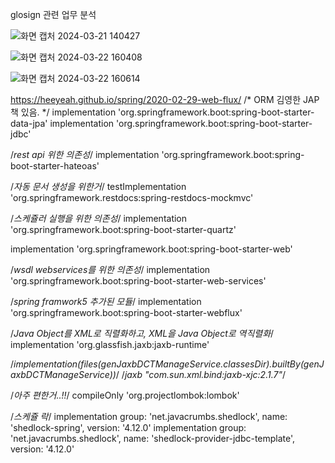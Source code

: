 glosign 관련 업무 분석

![화면 캡처 2024-03-21 140427](https://github.com/Dong-Hyeok-Ing/job_analyze/assets/77386580/39327c12-7e0e-4a7f-babf-2cc48f8d67ed)

![화면 캡처 2024-03-22 160408](https://github.com/Dong-Hyeok-Ing/job_analyze/assets/77386580/56f236e7-e66e-45b1-8731-e30dd51f7b09)

![화면 캡처 2024-03-22 160614](https://github.com/Dong-Hyeok-Ing/job_analyze/assets/77386580/b3c216d3-39e5-40d0-9e84-b42e76c93245)


https://heeyeah.github.io/spring/2020-02-29-web-flux/
/* ORM 김영한 JAP 책 있음. */
implementation 'org.springframework.boot:spring-boot-starter-data-jpa'
implementation 'org.springframework.boot:spring-boot-starter-jdbc'

/*rest api 위한 의존성*/
implementation 'org.springframework.boot:spring-boot-starter-hateoas'

/*자동 문서 생성을 위한거*/
testImplementation 'org.springframework.restdocs:spring-restdocs-mockmvc'

/*스케쥴러 실행을 위한 의존성*/
implementation 'org.springframework.boot:spring-boot-starter-quartz'

implementation 'org.springframework.boot:spring-boot-starter-web'

/*wsdl webservices를 위한 의존성*/
implementation 'org.springframework.boot:spring-boot-starter-web-services'

/*spring framwork5 추가된 모듈*/
implementation 'org.springframework.boot:spring-boot-starter-webflux'

/*Java Object를 XML로 직렬화하고, XML을 Java Object로 역직렬화*/
implementation 'org.glassfish.jaxb:jaxb-runtime'

/*implementation(files(genJaxbDCTManageService.classesDir).builtBy(genJaxbDCTManageService))*/
/*jaxb "com.sun.xml.bind:jaxb-xjc:2.1.7"*/

/*아주 편한거..!!*/
compileOnly 'org.projectlombok:lombok'

/*스케쥴 락*/
implementation group: 'net.javacrumbs.shedlock', name: 'shedlock-spring', version: '4.12.0'
implementation group: 'net.javacrumbs.shedlock', name: 'shedlock-provider-jdbc-template', version: '4.12.0'
